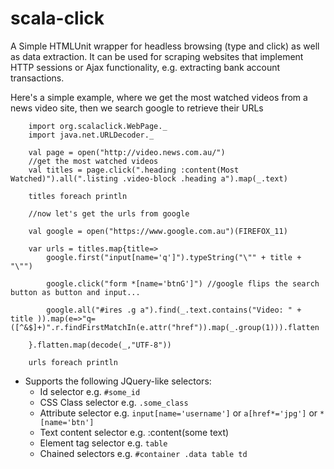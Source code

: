 scala-click
===========

A Simple HTMLUnit wrapper for headless browsing (type and click) as well as data extraction. It can be used for scraping websites that implement HTTP sessions or Ajax functionality, e.g. extracting bank account transactions.

Here's a simple example, where we get the most watched videos from a news video site, then we search google to retrieve their URLs

        import org.scalaclick.WebPage._
        import java.net.URLDecoder._

        val page = open("http://video.news.com.au/")
        //get the most watched videos
        val titles = page.click(".heading :content(Most Watched)").all(".listing .video-block .heading a").map(_.text)

        titles foreach println

        //now let's get the urls from google

        val google = open("https://www.google.com.au")(FIREFOX_11)

        var urls = titles.map{title=>
            google.first("input[name='q']").typeString("\"" + title + "\"")

            google.click("form *[name='btnG']") //google flips the search button as button and input...

            google.all("#ires .g a").find(_.text.contains("Video: " + title )).map(e=>"q=([^&$]+)".r.findFirstMatchIn(e.attr("href")).map(_.group(1))).flatten

        }.flatten.map(decode(_,"UTF-8"))

        urls foreach println

* Supports the following JQuery-like selectors:
    * Id selector e.g. `#some_id`
    * CSS Class selector e.g. `.some_class`
    * Attribute selector e.g.  `input[name='username']` or `a[href*='jpg']` or `*[name='btn']`
    * Text content selector e.g. :content(some text)
    * Element tag selector e.g. `table`
    * Chained selectors e.g. `#container .data table td `



